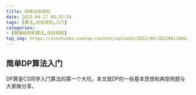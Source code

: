 ```yaml
---
title: 简单动态规划
date: 2023-04-27 08:32:54
tags: [算法,动态规划,入门]
categories:
- [数据结构和算法,动态规划]
top_img: https://xinzhuobu.com/wp-content/uploads/2022/06/20220611004.jpg
---
```

## 简单DP算法入门
DP算是CS同学入门算法的第一个大坑，本文就DP的一些基本思想和典型例题与大家做分享。

